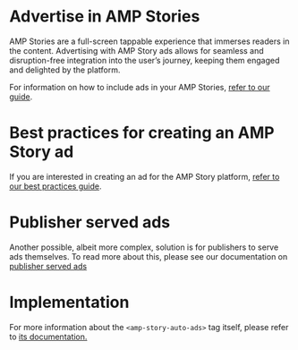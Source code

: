 <!--
Copyright 2018 The AMP HTML Authors. All Rights Reserved.

Licensed under the Apache License, Version 2.0 (the "License");
you may not use this file except in compliance with the License.
You may obtain a copy of the License at

      http://www.apache.org/licenses/LICENSE-2.0

Unless required by applicable law or agreed to in writing, software
distributed under the License is distributed on an "AS-IS" BASIS,
WITHOUT WARRANTIES OR CONDITIONS OF ANY KIND, either express or implied.
See the License for the specific language governing permissions and
limitations under the License.
-->

# Advertise in AMP Stories

AMP Stories are a full-screen tappable experience that immerses readers in the content.
Advertising with AMP Story ads allows for seamless and disruption-free integration into the user’s journey, keeping them engaged and delighted by the platform.

For information on how to include ads in your AMP Stories, [refer to our guide](https://amp.dev/documentation/guides-and-tutorials/develop/advertise_amp_stories).

# Best practices for creating an AMP Story ad

If you are interested in creating an ad for the AMP Story platform, [refer to our best practices guide](https://amp.dev/documentation/guides-and-tutorials/develop/story_ads_best_practices).

# Publisher served ads
Another possible, albeit more complex, solution is for publishers to serve ads
themselves. To read more about this, please see our documentation on
[publisher served ads](../amp-story-auto-ads/publisher-served-ads.md)

# Implementation
For more information about the `<amp-story-auto-ads>` tag itself, please refer
to [its documentation.](../amp-story-auto-ads/amp-story-auto-ads.md)
